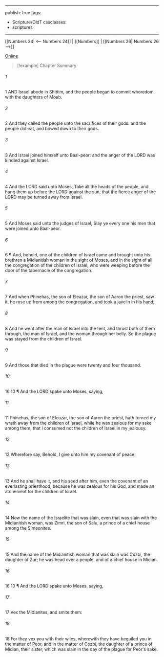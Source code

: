 

---
publish: true
tags:
  - Scripture/OldT
cssclasses:
  - scriptures
---
[[Numbers 24| <-- Numbers 24]] | [[Numbers]] | [[Numbers 26| Numbers 26 -->]]

[Online](https://churchofjesuschrist.org/study/scriptures/ot/num/25?lang=eng)

>[!example] Chapter Summary
>
###### 1
1 AND Israel abode in Shittim, and the people began to commit whoredom with the daughters of Moab.
###### 2
2 And they called the people unto the sacrifices of their gods: and the people did eat, and bowed down to their gods.
###### 3
3 And Israel joined himself unto Baal-peor: and the anger of the LORD was kindled against Israel.
###### 4
4 And the LORD said unto Moses, Take all the heads of the people, and hang them up before the LORD against the sun, that the fierce anger of the LORD may be turned away from Israel.
###### 5
5 And Moses said unto the judges of Israel, Slay ye every one his men that were joined unto Baal-peor.
###### 6
6 ¶ And, behold, one of the children of Israel came and brought unto his brethren a Midianitish woman in the sight of Moses, and in the sight of all the congregation of the children of Israel, who were weeping before the door of the tabernacle of the congregation.
###### 7
7 And when Phinehas, the son of Eleazar, the son of Aaron the priest, saw it, he rose up from among the congregation, and took a javelin in his hand;
###### 8
8 And he went after the man of Israel into the tent, and thrust both of them through, the man of Israel, and the woman through her belly.  So the plague was stayed from the children of Israel.
###### 9
9 And those that died in the plague were twenty and four thousand.
###### 10
16 10 ¶ And the LORD spake unto Moses, saying,
###### 11
11 Phinehas, the son of Eleazar, the son of Aaron the priest, hath turned my wrath away from the children of Israel, while he was zealous for my sake among them, that I consumed not the children of Israel in my jealousy.
###### 12
12 Wherefore say, Behold, I give unto him my covenant of peace:
###### 13
13 And he shall have it, and his seed after him, even the covenant of an everlasting priesthood; because he was zealous for his God, and made an atonement for the children of Israel.
###### 14
14 Now the name of the Israelite that was slain, even that was slain with the Midianitish woman, was Zimri, the son of Salu, a prince of a chief house among the Simeonites.
###### 15
15 And the name of the Midianitish woman that was slain was Cozbi, the daughter of Zur; he was head over a people, and of a chief house in Midian.
###### 16
16 10 ¶ And the LORD spake unto Moses, saying,
###### 17
17 Vex the Midianites, and smite them:
###### 18
18 For they vex you with their wiles, wherewith they have beguiled you in the matter of Peor, and in the matter of Cozbi, the daughter of a prince of Midian, their sister, which was slain in the day of the plague for Peor's sake.



